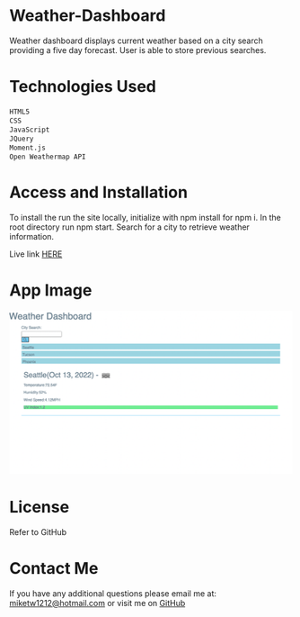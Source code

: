 # Weather-Dashboard 
Weather dashboard displays current weather based on a city search providing a five day forecast. User is able to store previous searches.

# Technologies Used
    HTML5
    CSS
    JavaScript
    JQuery
    Moment.js
    Open Weathermap API

# Access and Installation 

To install the run the site locally, initialize with npm install for npm i. In the root directory run npm start. Search for a city to retrieve weather information.

Live link [HERE](https://mychaelc.github.io/weather-dashboard/)

# App Image
![screenshot](./assets/images/Screen%20Shot%202022-10-13%20at%203.45.35%20PM.png)


# License
Refer to GitHub

# Contact Me
   If you have any additional questions please email me at: miketw1212@hotmail.com or visit me on [GitHub](https://github.com/MychaelC)

